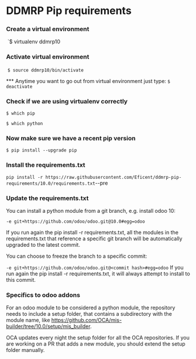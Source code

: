 DDMRP Pip requirements
======================

### Create a virtual environment
  `$ virtualenv ddmrp10

### Activate virtual environment
  `$ source ddmrp10/bin/activate`

*** Anytime you want to go out from virtual environment just type:
 `$ deactivate`

### Check if we are using virtualenv correctly
`$ which pip`	

`$ which python`

### Now make sure we have a recent pip version
`$ pip install --upgrade pip`

### Install the requirements.txt
`pip install -r https://raw.githubusercontent.com/Eficent/ddmrp-pip-requirements/10.0/requirements.txt`--pre

### Update the requirements.txt
You can install a python module from a git branch, e.g. install odoo 10:

`-e git+https://github.com/odoo/odoo.git@10.0#egg=odoo`

If you run again the pip install -r requirements.txt, all the modules in the requirements.txt that reference a specific git branch will be automatically upgraded to the latest commit.

You can choose to freeze the branch to a specific commit:

`-e git+https://github.com/odoo/odoo.git@<commit hash>#egg=odoo`
If you run again the pip install -r requirements.txt, it will always attempt to install to this commit.

### Specifics to odoo addons
For an odoo module to be considered a python module, the repository needs to include a setup folder, that contains a subdirectory with the module name, like https://github.com/OCA/mis-builder/tree/10.0/setup/mis_builder.

OCA updates every night the setup folder for all the OCA repositories. If you are working on a PR that adds a new module, you should extend the setup folder manually.

